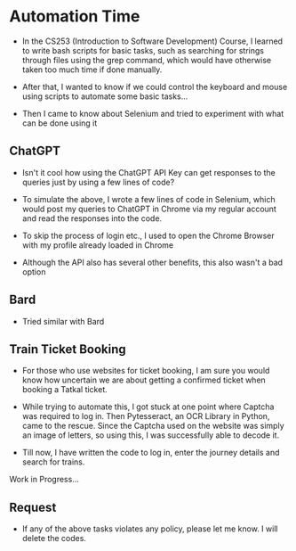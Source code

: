 
# Automation Time

- In the CS253 (Introduction to Software Development) Course, I learned to write bash scripts for basic tasks, such as searching for strings through files using the grep command, which would have otherwise taken too much time if done manually. 

- After that, I wanted to know if we could control the keyboard and mouse using scripts to automate some basic tasks...

- Then I came to know about Selenium and tried to experiment with what can be done using it

## ChatGPT

- Isn't it cool how using the ChatGPT API Key can get responses to the queries just by using a few lines of code?

- To simulate the above, I wrote a few lines of code in Selenium, which would post my queries to ChatGPT in Chrome via my regular account and read the responses into the code.

- To skip the process of login etc., I used to open the Chrome Browser with my profile already loaded in Chrome

- Although the API also has several other benefits, this also wasn't a bad option

## Bard

- Tried similar with Bard

## Train Ticket Booking

- For those who use websites for ticket booking, I am sure you would know how uncertain we are about getting a confirmed ticket when booking a Tatkal ticket. 

- While trying to automate this, I got stuck at one point where  Captcha was required to log in. Then Pytesseract, an OCR Library in Python, came to the rescue. Since the Captcha used on the website was simply an image of letters, so using this, I was successfully able to decode it.

- Till now, I have written the code to log in, enter the journey details and search for trains.

Work in Progress...

## Request

- If any of the above tasks violates any policy, please let me know. I will delete the codes.
